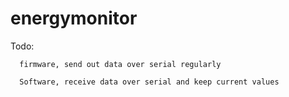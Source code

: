 # energymonitor

Todo:

      firmware, send out data over serial regularly

      Software, receive data over serial and keep current values
